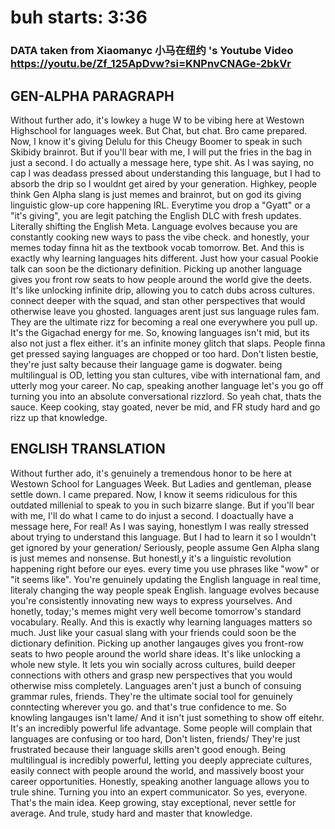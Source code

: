 # buh starts: 3:36
### DATA taken from Xiaomanyc 小马在纽约 's Youtube Video https://youtu.be/Zf_125ApDvw?si=KNPnvCNAGe-2bkVr

## GEN-ALPHA PARAGRAPH

Without further ado, it's lowkey a huge W to be vibing here at Westown Highschool for languages week. But Chat, but chat. Bro came prepared. Now, I know it's giving Delulu for this Cheugy Boomer to speak in such Skibidy brainrot. But if you'll bear with me, I will put the fries in the bag in just a second. I do actually a message here, type shit. As I was saying, no cap I was deadass pressed about understanding this language, but I had to absorb the drip so I wouldnt get aired by your generation. Highkey, people think Gen Alpha slang is just memes and brainrot, but on god its giving linguistic glow-up core happening IRL. Everytime you drop a "Gyatt" or a "it's giving", you are legit patching the English DLC with fresh updates. Literally shifting the English Meta. Language evolves because you are constantly cooking new ways to pass the vibe check. and honestly, your memes today finna hit as the textbook vocab tomorrow. Bet. And this is exactly why learning languages hits different. Just how your casual Pookie talk can soon be the dictionary definition. Picking up another language gives you front row seats to how people around the world give the deets. It's like unlocking infinite drip, allowing you to catch dubs across cultures. connect deeper with the squad, and stan other perspectives that would otherwise leave you ghosted. languages arent just sus language rules fam. They are the ultimate rizz for becoming a real one everywhere you pull up. It's the Gigachad energy for me. So, knowing languages isn't mid, but its also not just a flex either. it's an infinite money glitch that slaps. People finna get pressed saying languages are chopped or too hard. Don't listen bestie, they're just salty because their language game is dogwater. being multilingual is OD, letting you stan cultures, vibe with international fam, and utterly mog your career. No cap, speaking another language let's you go off turning you into an absolute conversational rizzlord. So yeah chat, thats the sauce. Keep cooking, stay goated, never be mid, and FR study hard and go rizz up that knowledge. 


## ENGLISH TRANSLATION

Without further ado, it's genuinely a tremendous honor to be here at Westown School for Languages Week. But Ladies and gentleman, please settle down. I came prepared. Now, I know it seems ridiculous for this outdated millenial to speak to you in such bizarre slange. But if you'll bear with me, I'll do what I came to do injust a second. I doactually have a message here, For real! As I was saying, honestlym I was really stressed about trying to understand this language. But I had to learn it so I wouldn't get ignored by your generation/ Seriously, people assume Gen Alpha slang is just memes and nonsense. But honestl,y it's a linguistic revolution happening right before our eyes. every time you use phrases like "wow" or "it seems like". You're genuinely updating the English language in real time, literaly changing the way people speak English. language evolves because you're consistently innovating new ways to express yourselves. And honetly, today;'s memes might very well become tomorrow's standard vocabulary. Really. And this is exactly why learning languages matters so much. Just like your casual slang with  your friends could soon be the dictionary definition. Picking up another langauges gives you front-row seats to hwo people around the world share ideas. It's like unlocking a whole new style. It lets you win socially across cultures, build deeper connections with others and grasp new perspectives that you would otherwise miss completely. Languages aren't just a bunch of consuing grammar rules, friends. They're the ultimate social tool for genuinely conntecting wherever you go. and that's true confidence to me. So knowling langauges isn't lame/ And it isn't just something to show off eitehr. It's an incredibly powerful life advantage. Some people will complain that languages are confusing or too hard, Don't listen, friends/ They're just frustrated because their language skills aren't good enough. Being multilingual is incredibly powerful, letting you deeply appreciate cultures, easily connect with people around the world, and massively boost your career opportunities. Honestly, speaking another language allows you to trule shine. Turning you into an expert communicator. So yes, everyone. That's the main idea. Keep growing, stay exceptional, never settle for average. And trule, study hard and master that knowledge.  